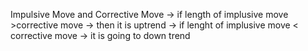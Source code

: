 Impulsive Move and Corrective Move
-> if length of implusive move >corrective move -> then it is uptrend
-> if lenght of implusive move < corrective move -> it is going to down trend